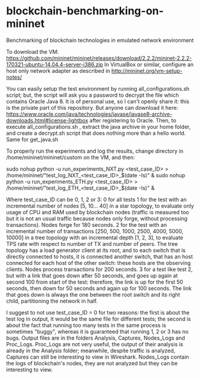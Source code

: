 # blockchain-benchmarking-on-mininet
Benchmarking of blockchain technologies in emulated network environment

To download the VM: https://github.com/mininet/mininet/releases/download/2.2.2/mininet-2.2.2-170321-ubuntu-14.04.4-server-i386.zip
In VirtualBox or similar, configure an host only network adapter as described in http://mininet.org/vm-setup-notes/

You can easily setup the test environment by running all_configurations.sh script; but, the script will ask you a password to decrypt the file which contains Oracle Java 8. It is of personal use, so I can't openly share it: this is the private part of this repository. But anyone can download it here: https://www.oracle.com/java/technologies/javase/javase8-archive-downloads.html#license-lightbox after registering to Oracle. Then, to execute all_configurations.sh , extract the java archive in your home folder, and create a decrypt.sh script that does nothing more than a hello world. Same for get_java.sh

To properly run the experiments and log the results, change directory in /home/mininet/mininet/custom on the VM, and then:

sudo nohup python -u run_experiments_NXT.py <test_case_ID> > /home/mininet/"test_log_NXT_<test_case_ID>_$(date -Is)" & 
sudo nohup python -u run_experiments_ETH.py <test_case_ID> > /home/mininet/"test_log_ETH_<test_case_ID>_$(date -Is)" &

Where test_case_ID can be 0, 1, 2 or 3:
0 for all tests
1 for the test with an incremental number of nodes [5, 10... 40] in a star topology, to evaluate only usage of CPU and RAM used by blockchain nodes (traffic is measured too but it is not an usual traffic because nodes only forge, without processing transactions). Nodes forge for 180 seconds.
2 for the test with an incremental number of transactions [250, 500, 1000, 2500, 4000, 5000, 10000] in a tree topology with an incremental depth [1, 2, 3], to evaluate TPS rate with respect to number of TX and number of peers. The tree topology has a load generator client at its root, and to each switch that is directly connected to hosts, it is connected another switch, that has an host connected for each host of the other switch: these hosts are the observing clients. Nodes process transactions for 200 seconds.
3 for a test like test 2, but with a link that goes down after 50 seconds, and goes up again at second 100 from start of the test: therefore, the link is up for the first 50 seconds, then down for 50 seconds and again up for 100 seconds. The link that goes down is always the one between the root switch and its right child, partitioning the network in half.

I suggest to not use test_case_ID = 0 for two reasons: the first is about the test log in output, it would be the same file for different tests; the second is about the fact that running too many tests in the same process is sometimes "buggy", whereas it is guaranteed that running 1, 2 or 3 has no bugs.
Output files are in the folders Analysis, Captures, Nodes_Logs and Proc_Logs. Proc_Logs are not very useful, the output of their analysis is already in the Analysis folder; meanwhile, despite traffic is analyzed, Captures can still be interesting to view in Wireshark. Nodes_Logs contain the logs of blockchain's nodes, they are not analyzed but they can be interesting to view.
